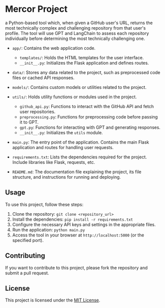 # Mercor Project

a Python-based tool which, when given a GitHub user's URL, returns the most technically complex and challenging repository from that user's profile. The tool will use GPT and LangChain to assess each repository individually before determining the most technically challenging one.

- `app/`: Contains the web application code.
  - `templates/`: Holds the HTML templates for the user interface.
  - `__init__.py`: Initializes the Flask application and defines routes.

- `data/`: Stores any data related to the project, such as preprocessed code files or cached API responses.

- `models/`: Contains custom models or utilities related to the project.

- `utils/`: Holds utility functions or modules used in the project.
  - `github_api.py`: Functions to interact with the GitHub API and fetch user repositories.
  - `preprocessing.py`: Functions for preprocessing code before passing it to GPT.
  - `gpt.py`: Functions for interacting with GPT and generating responses.
  - `__init__.py`: Initializes the `utils` module.

- `main.py`: The entry point of the application. Contains the main Flask application and routes for handling user requests.

- `requirements.txt`: Lists the dependencies required for the project. Include libraries like Flask, requests, etc.

- `README.md`: The documentation file explaining the project, its file structure, and instructions for running and deploying.

## Usage

To use this project, follow these steps:

1. Clone the repository: `git clone <repository_url>`
2. Install the dependencies: `pip install -r requirements.txt`
3. Configure the necessary API keys and settings in the appropriate files.
4. Run the application: `python main.py`
5. Access the tool in your browser at `http://localhost:5000` (or the specified port).

## Contributing

If you want to contribute to this project, please fork the repository and submit a pull request.

## License

This project is licensed under the [MIT License](LICENSE).
